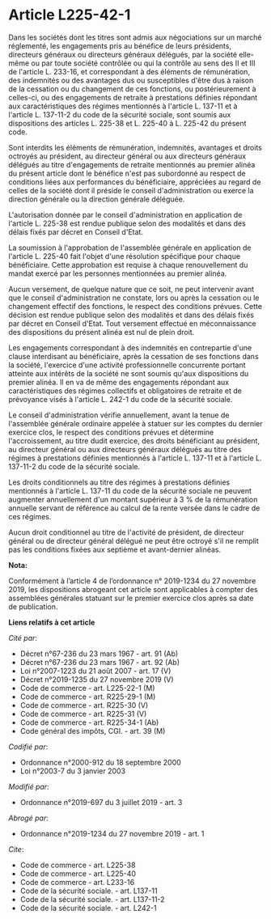 # Article L225-42-1

Dans les sociétés dont les titres sont admis aux négociations sur un marché réglementé, les engagements pris au bénéfice de
leurs présidents, directeurs généraux ou directeurs généraux délégués, par la société elle-même ou par toute société
contrôlée ou qui la contrôle au sens des II et III de l'article L. 233-16, et correspondant à des éléments de rémunération,
des indemnités ou des avantages dus ou susceptibles d'être dus à raison de la cessation ou du changement de ces fonctions, ou
postérieurement à celles-ci, ou des engagements de retraite à prestations définies répondant aux caractéristiques des régimes
mentionnés à l'article L. 137-11 et à l'article L. 137-11-2 du code de la sécurité sociale, sont soumis aux dispositions des
articles L. 225-38 et L. 225-40 à L. 225-42 du présent code. 

Sont interdits les éléments de rémunération, indemnités, avantages et droits octroyés au président, au directeur général ou
aux directeurs généraux délégués au titre d'engagements de retraite mentionnés au premier alinéa du présent article dont le
bénéfice n'est pas subordonné au respect de conditions liées aux performances du bénéficiaire, appréciées au regard de celles
de la société dont il préside le conseil d'administration ou exerce la direction générale ou la direction générale déléguée. 

L'autorisation donnée par le conseil d'administration en application de l'article L. 225-38 est rendue publique selon des
modalités et dans des délais fixés par décret en Conseil d'Etat. 

La soumission à l'approbation de l'assemblée générale en application de l'article L. 225-40 fait l'objet d'une résolution
spécifique pour chaque bénéficiaire. Cette approbation est requise à chaque renouvellement du mandat exercé par les personnes
mentionnées au premier alinéa. 

Aucun versement, de quelque nature que ce soit, ne peut intervenir avant que le conseil d'administration ne constate, lors ou
après la cessation ou le changement effectif des fonctions, le respect des conditions prévues. Cette décision est rendue
publique selon des modalités et dans des délais fixés par décret en Conseil d'Etat. Tout versement effectué en méconnaissance
des dispositions du présent alinéa est nul de plein droit. 

Les engagements correspondant à des indemnités en contrepartie d'une clause interdisant au bénéficiaire, après la cessation
de ses fonctions dans la société, l'exercice d'une activité professionnelle concurrente portant atteinte aux intérêts de la
société ne sont soumis qu'aux dispositions du premier alinéa. Il en va de même des engagements répondant aux caractéristiques
des régimes collectifs et obligatoires de retraite et de prévoyance visés à l'article L. 242-1 du code de la sécurité
sociale. 

Le conseil d'administration vérifie annuellement, avant la tenue de l'assemblée générale ordinaire appelée à statuer sur les
comptes du dernier exercice clos, le respect des conditions prévues et détermine l'accroissement, au titre dudit exercice,
des droits bénéficiant au président, au directeur général ou aux directeurs généraux délégués au titre des régimes à
prestations définies mentionnés à l'article L. 137-11 et à l'article L. 137-11-2 du code de la sécurité sociale. 

Les droits conditionnels au titre des régimes à prestations définies mentionnés à l'article L. 137-11 du code de la sécurité
sociale ne peuvent augmenter annuellement d'un montant supérieur à 3 % de la rémunération annuelle servant de référence au
calcul de la rente versée dans le cadre de ces régimes. 

Aucun droit conditionnel au titre de l'activité de président, de directeur général ou de directeur général délégué ne peut
être octroyé s'il ne remplit pas les conditions fixées aux septième et avant-dernier alinéas.

**Nota:**

Conformément à l’article 4 de l’ordonnance n° 2019-1234 du 27 novembre 2019, les dispositions abrogeant cet article sont
applicables à compter des assemblées générales statuant sur le premier exercice clos après sa date de publication.

**Liens relatifs à cet article**

_Cité par_:

  - Décret n°67-236 du 23 mars 1967 - art. 91 (Ab)
  - Décret n°67-236 du 23 mars 1967 - art. 92 (Ab)
  - Loi n°2007-1223 du 21 août 2007 - art. 17 (V)
  - Décret n°2019-1235 du 27 novembre 2019 (V)
  - Code de commerce - art. L225-22-1 (M)
  - Code de commerce - art. R225-29-1 (M)
  - Code de commerce - art. R225-30 (V)
  - Code de commerce - art. R225-31 (V)
  - Code de commerce - art. R225-34-1 (Ab)
  - Code général des impôts, CGI. - art. 39 (M)

_Codifié par_:

  - Ordonnance n°2000-912 du 18 septembre 2000
  - Loi n°2003-7 du 3 janvier 2003

_Modifié par_:

  - Ordonnance n°2019-697 du 3 juillet 2019 - art. 3

_Abrogé par_:

  - Ordonnance n°2019-1234 du 27 novembre 2019 - art. 1

_Cite_:

  - Code de commerce - art. L225-38
  - Code de commerce - art. L225-40
  - Code de commerce - art. L233-16
  - Code de la sécurité sociale. - art. L137-11
  - Code de la sécurité sociale. - art. L137-11-2
  - Code de la sécurité sociale. - art. L242-1
